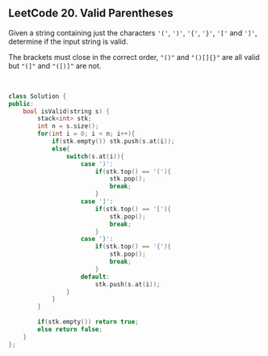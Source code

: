 ## LeetCode 20. Valid Parentheses

Given a string containing just the characters `'('`, `')'`, `'{'`, `'}'`, `'['` and `']'`, determine if the input string is valid.

The brackets must close in the correct order, `"()"` and `"()[]{}"` are all valid but `"(]"` and `"([)]"` are not.

<br>

```cpp
class Solution {
public:
    bool isValid(string s) {
        stack<int> stk;
        int n = s.size();
        for(int i = 0; i < n; i++){
            if(stk.empty()) stk.push(s.at(i));
            else{
                switch(s.at(i)){
                    case ')':
                        if(stk.top() == '('){
                            stk.pop();
                            break;
                        }
                    case ']':
                        if(stk.top() == '['){
                            stk.pop();
                            break;
                        }
                    case '}':
                        if(stk.top() == '{'){
                            stk.pop();
                            break;
                        }
                    default:
                        stk.push(s.at(i));
                }
            }
        }
        
        if(stk.empty()) return true;
        else return false;
    }
};
```

